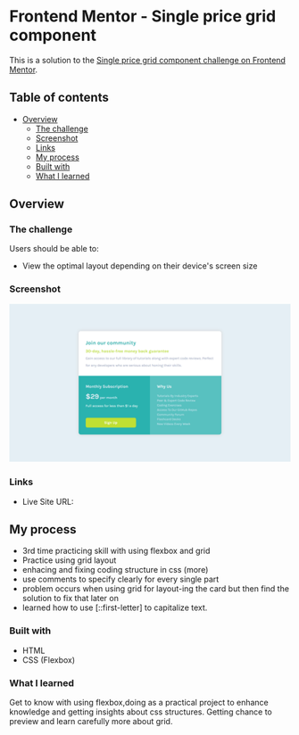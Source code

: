 # Frontend Mentor - Single price grid component

This is a solution to the [Single price grid component challenge on Frontend Mentor](https://www.frontendmentor.io/challenges/3column-preview-card-component-pH92eAR2-).  

## Table of contents

- [Overview](#overview)
  - [The challenge](#the-challenge)
  - [Screenshot](#screenshot)
  - [Links](#links)
  - [My process](#my-process)
  - [Built with](#built-with)
  - [What I learned](#what-i-learned)


## Overview

### The challenge

Users should be able to:

- View the optimal layout depending on their device's screen size

### Screenshot

![](./images/a1.png)

### Links

- Live Site URL:

## My process

- 3rd time practicing skill with using flexbox and grid   
- Practice using grid layout
- enhacing and fixing coding structure in css (more)
- use comments to specify clearly for every single part
- problem occurs when using grid for layout-ing the card but then find the solution to fix that later on 
- learned how to use [::first-letter] to capitalize text.



### Built with

- HTML
- CSS (Flexbox)

### What I learned
Get to know with using flexbox,doing as a practical project to enhance knowledge and getting insights about css structures. Getting chance to preview and learn carefully more about grid.

